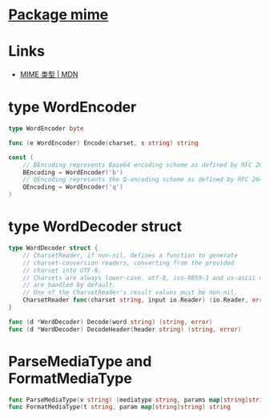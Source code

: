# [Package mime](https://golang.org/pkg/mime/)

# Links

* [MIME 类型 | MDN](https://developer.mozilla.org/zh-CN/docs/Web/HTTP/Basics_of_HTTP/MIME_types)

# type WordEncoder 

```go
type WordEncoder byte

func (e WordEncoder) Encode(charset, s string) string

const (
	// BEncoding represents Base64 encoding scheme as defined by RFC 2045.
	BEncoding = WordEncoder('b')
	// QEncoding represents the Q-encoding scheme as defined by RFC 2047.
	QEncoding = WordEncoder('q')
)
```

# type WordDecoder struct 

```go
type WordDecoder struct {
	// CharsetReader, if non-nil, defines a function to generate
	// charset-conversion readers, converting from the provided
	// charset into UTF-8.
	// Charsets are always lower-case. utf-8, iso-8859-1 and us-ascii charsets
	// are handled by default.
	// One of the CharsetReader's result values must be non-nil.
	CharsetReader func(charset string, input io.Reader) (io.Reader, error)
}

func (d *WordDecoder) Decode(word string) (string, error)
func (d *WordDecoder) DecodeHeader(header string) (string, error)
```

# ParseMediaType and FormatMediaType

```go
func ParseMediaType(v string) (mediatype string, params map[string]string, err error)
func FormatMediaType(t string, param map[string]string) string
```

